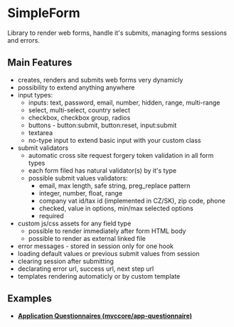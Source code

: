 # SimpleForm
Library to render web forms, handle it's submits, managing forms sessions and errors.

## Main Features
- creates, renders and submits web forms very dynamicly
- possibility to extend anything anywhere
- input types:
  - inputs: text, password, email, number, hidden, range, multi-range
  - select, multi-select, country select
  - checkbox, checkbox group, radios
  - buttons - button:submit, button:reset, input:submit
  - textarea
  - no-type input to extend basic input with your custom class
- submit validators
  - automatic cross site request forgery token validation in all form types
  - each form filed has natural validator(s) by it's type
  - possible submit values validators:
	- email, max length, safe string, preg_replace pattern
	- integer, number, float, range
    - company vat id/tax id (implemented in CZ/SK), zip code, phone
	- checked, value in options, min/max selected options
	- required
- custom js/css assets for any field type
  - possible to render immediately after form HTML body
  - possible to render as external linked file
- error messages - stored in session only for one hook
- loading default values or previous submit values from session
- clearing session after submitting
- declarating error url, success url, next step url
- templates rendering automaticly or by custom template

## Examples
- [**Application Questionnaires (mvccore/app-questionnaire)**](https://github.com/mvccore/app-questionnaire)